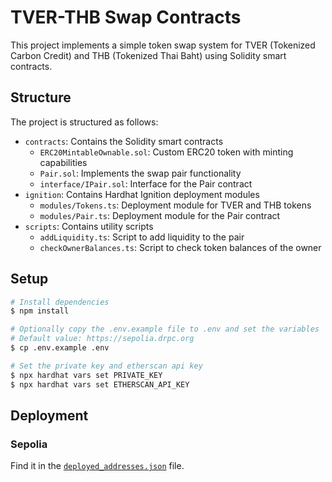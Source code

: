 # TVER-THB Swap Contracts

This project implements a simple token swap system for TVER (Tokenized Carbon Credit) and THB (Tokenized Thai Baht) using Solidity smart contracts.

## Structure

The project is structured as follows:

- `contracts`: Contains the Solidity smart contracts
  - `ERC20MintableOwnable.sol`: Custom ERC20 token with minting capabilities
  - `Pair.sol`: Implements the swap pair functionality
  - `interface/IPair.sol`: Interface for the Pair contract
- `ignition`: Contains Hardhat Ignition deployment modules
  - `modules/Tokens.ts`: Deployment module for TVER and THB tokens
  - `modules/Pair.ts`: Deployment module for the Pair contract
- `scripts`: Contains utility scripts
  - `addLiquidity.ts`: Script to add liquidity to the pair
  - `checkOwnerBalances.ts`: Script to check token balances of the owner

## Setup

```bash
# Install dependencies
$ npm install

# Optionally copy the .env.example file to .env and set the variables
# Default value: https://sepolia.drpc.org
$ cp .env.example .env

# Set the private key and etherscan api key
$ npx hardhat vars set PRIVATE_KEY
$ npx hardhat vars set ETHERSCAN_API_KEY
```

## Deployment

### Sepolia

Find it in the [`deployed_addresses.json`](ignition/deployments/chain-11155111/deployed_addresses.json) file.